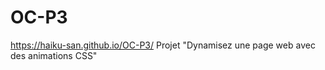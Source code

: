 # OC-P3
https://haiku-san.github.io/OC-P3/ Projet "Dynamisez une page web avec des animations CSS" 
